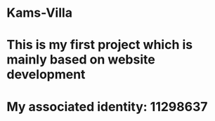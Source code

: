 # Kams-Villa
# This is my first project which is mainly based on website development
# My  associated identity: 11298637
